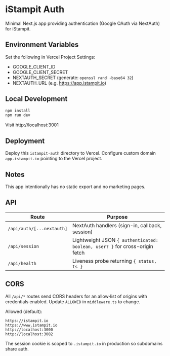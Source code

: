 # iStampit Auth

Minimal Next.js app providing authentication (Google OAuth via NextAuth) for iStampit.

## Environment Variables

Set the following in Vercel Project Settings:

- GOOGLE_CLIENT_ID
- GOOGLE_CLIENT_SECRET
- NEXTAUTH_SECRET (generate: `openssl rand -base64 32`)
- NEXTAUTH_URL (e.g. https://app.istampit.io)

## Local Development

```bash
npm install
npm run dev
```

Visit http://localhost:3001

## Deployment

Deploy this `istampit-auth` directory to Vercel. Configure custom domain `app.istampit.io` pointing to the Vercel project.

## Notes

This app intentionally has no static export and no marketing pages.

## API

| Route | Purpose |
|-------|---------|
| `/api/auth/[...nextauth]` | NextAuth handlers (sign-in, callback, session) |
| `/api/session` | Lightweight JSON `{ authenticated: boolean, user? }` for cross-origin fetch |
| `/api/health` | Liveness probe returning `{ status, ts }` |

## CORS

All `/api/*` routes send CORS headers for an allow‑list of origins with credentials enabled. Update `ALLOWED` in `middleware.ts` to change.

Allowed (default):

```text
https://istampit.io
https://www.istampit.io
http://localhost:3000
http://localhost:3002
```

The session cookie is scoped to `.istampit.io` in production so subdomains share auth.
